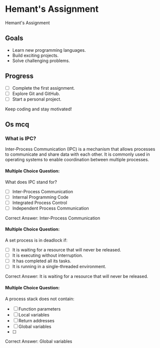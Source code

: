 # Hemant's Assignment

Hemant's Assignment

## Goals
- Learn new programming languages.
- Build exciting projects.
- Solve challenging problems.

## Progress
- [ ] Complete the first assignment.
- [ ] Explore Git and GitHub.
- [ ] Start a personal project.

Keep coding and stay motivated!

## Os mcq
### What is IPC?

Inter-Process Communication (IPC) is a mechanism that allows processes to communicate and share data with each other. It is commonly used in operating systems to enable coordination between multiple processes.

#### Multiple Choice Question:
What does IPC stand for?
- [ ] Inter-Process Communication
- [ ] Internal Programming Code
- [ ] Integrated Process Control
- [ ] Independent Process Communication

Correct Answer: Inter-Process Communication


#### Multiple Choice Question:
A set process is in deadlock if:
- [ ] It is waiting for a resource that will never be released.
- [ ] It is executing without interruption.
- [ ] It has completed all its tasks.
- [ ] It is running in a single-threaded environment.

Correct Answer: It is waiting for a resource that will never be released.

#### Multiple Choice Question:
A process stack does not contain:
- [ ] Function parameters
- [ ] Local variables
- [ ] Return addresses
- [ ] Global variables
- [ ] 

Correct Answer: Global variables

